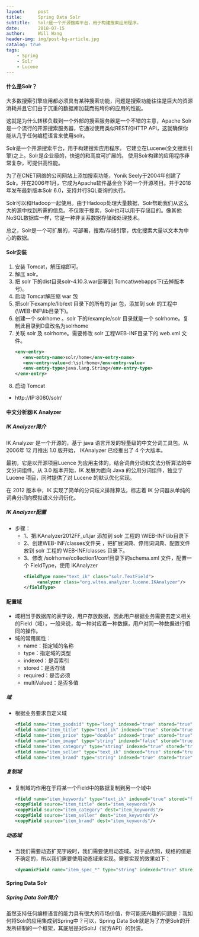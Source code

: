 ```yaml
---
layout:     post
title:      Spring Data Solr
subtitle:   Solr是一个开源搜索平台，用于构建搜索应用程序。
date:       2018-07-15
author:     Will Wang
header-img: img/post-bg-article.jpg
catalog: true
tags:
    - Spring
    - Solr
    - Lucene
---
```


#### 什么是Solr？
大多数搜索引擎应用都必须具有某种搜索功能，问题是搜索功能往往是巨大的资源消耗并且它们由于沉重的数据库加载而拖垮你的应用的性能。

这就是为什么转移负载到一个外部的搜索服务器是一个不错的主意，Apache Solr是一个流行的开源搜索服务器，它通过使用类似REST的HTTP API，这就确保你能从几乎任何编程语言来使用solr。

Solr是一个开源搜索平台，用于构建搜索应用程序。 它建立在Lucene(全文搜索引擎)之上。Solr是企业级的，快速的和高度可扩展的。 使用Solr构建的应用程序非常复杂，可提供高性能。

为了在CNET网络的公司网站上添加搜索功能，Yonik Seely于2004年创建了Solr。并在2006年1月，它成为Apache软件基金会下的一个开源项目。并于2016年发布最新版本Solr 6.0，支持并行SQL查询的执行。

Solr可以和Hadoop一起使用。由于Hadoop处理大量数据，Solr帮助我们从这么大的源中找到所需的信息。不仅限于搜索，Solr也可以用于存储目的。像其他NoSQL数据库一样，它是一种非关系数据存储和处理技术。

总之，Solr是一个可扩展的，可部署，搜索/存储引擎，优化搜索大量以文本为中心的数据。

#### Solr安装
1. 安装 Tomcat，解压缩即可。
2. 解压 solr。
3. 把 solr 下的dist目录solr-4.10.3.war部署到 Tomcat\webapps下(去掉版本号)。
4. 启动 Tomcat解压缩 war 包
5. 把solr下example/lib/ext 目录下的所有的 jar 包，添加到 solr 的工程中(\WEB-INF\lib目录下)。
6. 创建一个 solrhome 。solr 下的/example/solr 目录就是一个 solrhome。复制此目录到D盘改名为solrhome  
7. 关联 solr 及 solrhome。需要修改 solr 工程WEB-INF目录下的 web.xml 文件。
    ```xml
    <env-entry>
       <env-entry-name>solr/home</env-entry-name>
       <env-entry-value>d:\solrhome</env-entry-value>
       <env-entry-type>java.lang.String</env-entry-type>
    </env-entry>
    ```
8. 启动 Tomcat
- http://IP:8080/solr/

#### 中文分析器IK Analyzer
##### IK Analyzer简介
IK Analyzer 是一个开源的，基亍 java 语言开发的轻量级的中文分词工具包。从 2006年 12 月推出 1.0 版开始， IKAnalyzer 已经推出了 4 个大版本。

最初，它是以开源项目Luence 为应用主体的，结合词典分词和文法分析算法的中文分词组件。从 3.0 版本开始，IK 发展为面向 Java 的公用分词组件，独立亍 Lucene 项目，同时提供了对 Lucene 的默认优化实现。

在 2012 版本中，IK 实现了简单的分词歧义排除算法，标志着 IK 分词器从单纯的词典分词向模拟语义分词衍化。

##### IK Analyzer配置
- 步骤：
    - 1、把IKAnalyzer2012FF_u1.jar 添加到 solr 工程的 \WEB-INF\lib目录下
    - 2、创建WEB-INF/classes文件夹  ，把扩展词典、停用词词典、配置文件放到 solr 工程的 WEB-INF/classes 目录下。
    - 3、修改 /solrhome/collection1/conf目录下的schema.xml 文件，配置一个 FieldType，使用 IKAnalyzer
        ```xml
        <fieldType name="text_ik" class="solr.TextField">
             <analyzer class="org.wltea.analyzer.lucene.IKAnalyzer"/>
        </fieldType>
        ```
#### 配置域
- 域相当于数据库的表字段，用户存放数据，因此用户根据业务需要去定义相关的Field（域），一般来说，每一种对应着一种数据，用户对同一种数据进行相同的操作。
- 域的常用属性：
    - name：指定域的名称
    - type：指定域的类型
    - indexed：是否索引
    - stored：是否存储
    - required：是否必须
    - multiValued：是否多值

##### 域
- 根据业务要求自定义域
    ```xml
    <field name="item_goodsid" type="long" indexed="true" stored="true"/>
	<field name="item_title" type="text_ik" indexed="true" stored="true"/>
	<field name="item_price" type="double" indexed="true" stored="true"/>
	<field name="item_image" type="string" indexed="false" stored="true" />
	<field name="item_category" type="string" indexed="true" stored="true" />
	<field name="item_seller" type="text_ik" indexed="true" stored="true" />
	<field name="item_brand" type="string" indexed="true" stored="true" />
	```

##### 复制域
- 复制域的作用在于将某一个Field中的数据复制到另一个域中
    ```xml
    <field name="item_keywords" type="text_ik" indexed="true" stored="false" multiValued="true"/>
    <copyField source="item_title" dest="item_keywords"/>
    <copyField source="item_category" dest="item_keywords"/>
    <copyField source="item_seller" dest="item_keywords"/>
    <copyField source="item_brand" dest="item_keywords"/>
    ```

##### 动态域
- 当我们需要动态扩充字段时，我们需要使用动态域。对于品优购，规格的值是不确定的，所以我们需要使用动态域来实现。需要实现的效果如下：
    ```xml
    <dynamicField name="item_spec_*" type="string" indexed="true" stored="true" />	
    ```
    
#### Spring Data Solr
##### Spring Data Solr简介
虽然支持任何编程语言的能力具有很大的市场价值，你可能感兴趣的问题是：我如何将Solr的应用集成到Spring中？可以，Spring Data Solr就是为了方便Solr的开发所研制的一个框架，其底层是对SolrJ（官方API）的封装。
